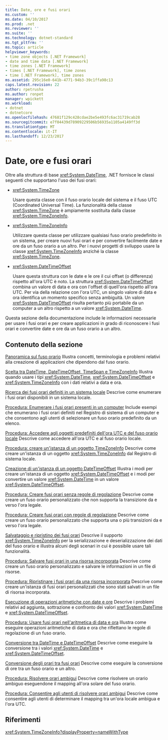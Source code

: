 ```yaml
---
title: Date, ore e fusi orari
ms.custom: ''
ms.date: 04/10/2017
ms.prod: .net
ms.reviewer: ''
ms.suite: ''
ms.technology: dotnet-standard
ms.tgt_pltfrm: ''
ms.topic: article
helpviewer_keywords:
- time zone objects [.NET Framework]
- date and time data [.NET Framework]
- time zones [.NET Framework]
- times [.NET Framework], time zones
- time [.NET Framework], time zones
ms.assetid: 295c16e0-641b-4771-94b3-39c1ffa98c13
caps.latest.revision: 22
author: rpetrusha
ms.author: ronpet
manager: wpickett
ms.workload:
- dotnet
- dotnetcore
ms.openlocfilehash: 47681f129c428cdae2be5e493fc6ac31719cab28
ms.sourcegitcommit: e7f04439d78909229506b56935a1105a4149ff3d
ms.translationtype: MT
ms.contentlocale: it-IT
ms.lasthandoff: 12/23/2017
---
```

# <a name="dates-times-and-time-zones"></a>Date, ore e fusi orari

Oltre alla struttura di base <xref:System.DateTime>, .NET fornisce le classi seguenti che supportano l'uso dei fusi orari:

* <xref:System.TimeZone>

  Usare questa classe con il fuso orario locale del sistema e il fuso UTC (Coordinated Universal Time). La funzionalità della classe <xref:System.TimeZone> è ampiamente sostituita dalla classe <xref:System.TimeZoneInfo>.

* <xref:System.TimeZoneInfo>

  Utilizzare questa classe per utilizzare qualsiasi fuso orario predefinito in un sistema, per creare nuovi fusi orari e per convertire facilmente date e ore da un fuso orario a un altro. Per i nuovi progetti di sviluppo usare la classe <xref:System.TimeZoneInfo> anziché la classe <xref:System.TimeZone>.

* <xref:System.DateTimeOffset>

  Usare questa struttura con le date e le ore il cui offset (o differenza) rispetto all'ora UTC è noto. La struttura <xref:System.DateTimeOffset> combina un valore di data e ora con l'offset di quell'ora rispetto all'ora UTC. Per via della relazione con l'ora UTC, un singolo valore di data e ora identifica un momento specifico senza ambiguità. Un valore <xref:System.DateTimeOffset> risulta pertanto più portabile da un computer a un altro rispetto a un valore <xref:System.DateTime>.

Questa sezione della documentazione include le informazioni necessarie per usare i fusi orari e per creare applicazioni in grado di riconoscere i fusi orari e convertire date e ore da un fuso orario a un altro.

## <a name="in-this-section"></a>Contenuto della sezione

[Panoramica sul fuso orario](../../../docs/standard/datetime/time-zone-overview.md) Illustra concetti, terminologia e problemi relativi alla creazione di applicazioni che dipendono dal fuso orario.

[Scelta tra DateTime, DateTimeOffset, TimeSpan e TimeZoneInfo](../../../docs/standard/datetime/choosing-between-datetime.md) Illustra quando usare i tipi <xref:System.DateTime>, <xref:System.DateTimeOffset> e <xref:System.TimeZoneInfo> con i dati relativi a data e ora.

[Ricerca dei fusi orari definiti in un sistema locale](../../../docs/standard/datetime/finding-the-time-zones-on-local-system.md) Descrive come enumerare i fusi orari disponibili in un sistema locale.

[Procedura: Enumerare i fusi orari presenti in un computer](../../../docs/standard/datetime/enumerate-time-zones.md) Include esempi che enumerano i fusi orari definiti nel Registro di sistema di un computer e che consentono agli utenti di selezionare un fuso orario predefinito da un elenco.

[Procedura: Accedere agli oggetti predefiniti dell'ora UTC e del fuso orario locale](../../../docs/standard/datetime/access-utc-and-local.md) Descrive come accedere all'ora UTC e al fuso orario locale.

[Procedura: creare un'istanza di un oggetto TimeZoneInfo](../../../docs/standard/datetime/instantiate-time-zone-info.md) Descrive come creare un'istanza di un oggetto <xref:System.TimeZoneInfo> dal Registro di sistema locale.

[Creazione di un'istanza di un oggetto DateTimeOffset](../../../docs/standard/datetime/instantiating-a-datetimeoffset-object.md) Illustra i modi per creare un'istanza di un oggetto <xref:System.DateTimeOffset> e i modi per convertire un valore <xref:System.DateTime> in un valore <xref:System.DateTimeOffset>.

[Procedura: Creare fusi orari senza regole di regolazione](../../../docs/standard/datetime/create-time-zones-without-adjustment-rules.md) Descrive come creare un fuso orario personalizzato che non supporta la transizione da e verso l'ora legale.

[Procedura: Creare fusi orari con regole di regolazione](../../../docs/standard/datetime/create-time-zones-with-adjustment-rules.md) Descrive come creare un fuso orario personalizzato che supporta una o più transizioni da e verso l'ora legale.

[Salvataggio e ripristino dei fusi orari](../../../docs/standard/datetime/saving-and-restoring-time-zones.md) Descrive il supporto <xref:System.TimeZoneInfo> per la serializzazione e deserializzazione dei dati del fuso orario e illustra alcuni degli scenari in cui è possibile usare tali funzionalità.

[Procedura: Salvare fusi orari in una risorsa incorporata](../../../docs/standard/datetime/save-time-zones-to-an-embedded-resource.md) Descrive come creare un fuso orario personalizzato e salvare le informazioni in un file di risorse.

[Procedura: Ripristinare i fusi orari da una risorsa incorporata](../../../docs/standard/datetime/restore-time-zones-from-an-embedded-resource.md) Descrive come creare un'istanza di fusi orari personalizzati che sono stati salvati in un file di risorsa incorporata.

[Esecuzione di operazioni aritmetiche con date e ore](../../../docs/standard/datetime/performing-arithmetic-operations.md) Descrive i problemi relativi ad aggiunta, sottrazione e confronto dei valori <xref:System.DateTime> e <xref:System.DateTimeOffset>.

[Procedura: Usare fusi orari nell'aritmetica di data e ora](../../../docs/standard/datetime/use-time-zones-in-arithmetic.md) Illustra come eseguire operazioni aritmetiche di data e ora che riflettano le regole di regolazione di un fuso orario.

[Conversione tra DateTime e DateTimeOffset](../../../docs/standard/datetime/converting-between-datetime-and-offset.md) Descrive come eseguire la conversione tra i valori <xref:System.DateTime> e <xref:System.DateTimeOffset>.

[Conversione degli orari tra fusi orari](../../../docs/standard/datetime/converting-between-time-zones.md) Descrive come eseguire la conversione di ore tra un fuso orario e un altro.

[Procedura: Risolvere orari ambigui](../../../docs/standard/datetime/resolve-ambiguous-times.md) Descrive come risolvere un orario ambiguo eseguendone il mapping all'ora solare del fuso orario.

[Procedura: Consentire agli utenti di risolvere orari ambigui](../../../docs/standard/datetime/let-users-resolve-ambiguous-times.md) Descrive come consentire agli utenti di determinare il mapping tra un'ora locale ambigua e l'ora UTC.

## <a name="reference"></a>Riferimenti

<xref:System.TimeZoneInfo?displayProperty=nameWithType>
